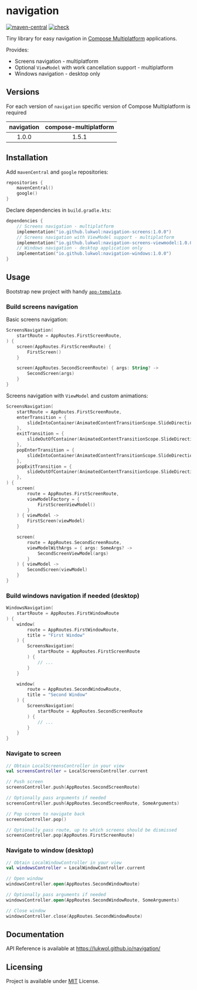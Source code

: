 # navigation

[![maven-central](https://img.shields.io/badge/Maven-Central-download.svg?style=flat-square)](https://central.sonatype.com/namespace/io.github.lukwol)
[![check](https://github.com/lukwol/navigation/actions/workflows/check.yml/badge.svg)](https://github.com/lukwol/navigation/actions/workflows/check.yml)

Tiny library for easy navigation
in [Compose Multiplatform](https://github.com/JetBrains/compose-jb/)
applications.

Provides:

* Screens navigation - multiplatform
* Optional `ViewModel` with work cancellation support - multiplatform
* Windows navigation - desktop only

## Versions

For each version of `navigation` specific version of Compose Multiplatform is required

| navigation | compose-multiplatform |
|:----------:|:---------------------:|
|   1.0.0    |         1.5.1         |

## Installation

Add `mavenCentral` and `google` repositories:

```kotlin
repositories {
    mavenCentral()
    google()
}
```

Declare dependencies in `build.gradle.kts`:

```kotlin
dependencies {
    // Screens navigation - multiplatform
    implementation("io.github.lukwol:navigation-screens:1.0.0")
    // Screens navigation with ViewModel support - multiplatform
    implementation("io.github.lukwol:navigation-screens-viewmodel:1.0.0")
    // Windows navigation - desktop application only
    implementation("io.github.lukwol:navigation-windows:1.0.0")
}
```

## Usage

Bootstrap new project with handy [`app-template`](https://github.com/lukwol/app-template/).

### Build screens navigation

Basic screens navigation:

```kotlin
ScreensNavigation(
    startRoute = AppRoutes.FirstScreenRoute,
) {
    screen(AppRoutes.FirstScreenRoute) {
        FirstScreen()
    }

    screen(AppRoutes.SecondScreenRoute) { args: String? ->
        SecondScreen(args)
    }
}
```

Screens navigation with `ViewModel` and custom animations:

```kotlin
ScreensNavigation(
    startRoute = AppRoutes.FirstScreenRoute,
    enterTransition = {
        slideIntoContainer(AnimatedContentTransitionScope.SlideDirection.Left)
    },
    exitTransition = {
        slideOutOfContainer(AnimatedContentTransitionScope.SlideDirection.Left)
    },
    popEnterTransition = {
        slideIntoContainer(AnimatedContentTransitionScope.SlideDirection.Right)
    },
    popExitTransition = {
        slideOutOfContainer(AnimatedContentTransitionScope.SlideDirection.Right)
    },
) {
    screen(
        route = AppRoutes.FirstScreenRoute,
        viewModelFactory = {
            FirstScreenViewModel()
        }
    ) { viewModel ->
        FirstScreen(viewModel)
    }

    screen(
        route = AppRoutes.SecondScreenRoute,
        viewModelWithArgs = { args: SomeArgs? ->
            SecondScreenViewModel(args)
        }
    ) { viewModel ->
        SecondScreen(viewModel)
    }
}
```

### Build windows navigation if needed (desktop)

```kotlin
WindowsNavigation(
    startRoute = AppRoutes.FirstWindowRoute
) {
    window(
        route = AppRoutes.FirstWindowRoute,
        title = "First Window"
    ) {
        ScreensNavigation(
            startRoute = AppRoutes.FirstScreenRoute
        ) {
            // ...
        }
    }

    window(
        route = AppRoutes.SecondWindowRoute,
        title = "Second Window"
    ) {
        ScreensNavigation(
            startRoute = AppRoutes.SecondScreenRoute
        ) {
            // ...
        }
    }
}
```

### Navigate to screen

```kotlin
// Obtain LocalScreensController in your view
val screensController = LocalScreensController.current

// Push screen
screensController.push(AppRoutes.SecondScreenRoute)

// Optionally pass arguments if needed
screensController.push(AppRoutes.SecondScreenRoute, SomeArguments)

// Pop screen to navigate back
screensController.pop()

// Optionally pass route, up to which screens should be dismissed
screensController.pop(AppRoutes.FirstScreenRoute)
```

### Navigate to window (desktop)

```kotlin
// Obtain LocalWindowController in your view
val windowsController = LocalWindowController.current

// Open window
windowsController.open(AppRoutes.SecondWindowRoute)

// Optionally pass arguments if needed
windowsController.open(AppRoutes.SecondWindowRoute, SomeArguments)

// Close window
windowsController.close(AppRoutes.SecondWindowRoute)
```

## Documentation

API Reference is available at https://lukwol.github.io/navigation/

## Licensing

Project is available under [MIT](https://github.com/lukwol/navigation/blob/main/LICENSE) License.
